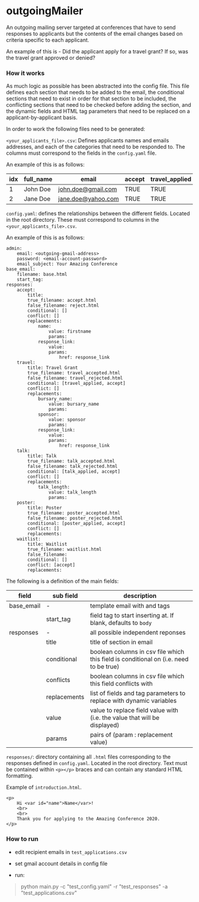 # outgoingMailer

An outgoing mailing server targeted at conferences that have to send responses to applicants but the contents of the email changes based on criteria specific to each applicant.

An example of this is - Did the applicant apply for a travel grant? If so, was the travel grant approved or denied?

### How it works

As much logic as possible has been abstracted into the config file. This file defines each section that needs to be added to the email, the conditional sections that need to exist in order for that section to be included, the conflicting sections that need to be checked before adding the section, and the dynamic fields and HTML tag parameters that need to be replaced on a applicant-by-applicant basis.

In order to work the following files need to be generated:

`<your_applicants_file>.csv`: Defines applicants names and emails addresses, and each of the categories that need to be responded to. The columns must correspond to the fields in the `config.yaml` file.

An example of this is as follows:

| idx | full_name | email | accept | travel_applied | travel |
|---|---|---|---|---|---|
| 1 | John Doe | john.doe@gmail.com | TRUE | TRUE | TRUE |
| 2 | Jane Doe | jane.doe@yahoo.com | TRUE | TRUE | FALSE |


`config.yaml`: defines the relationships between the different fields. Located in the root directory. These must correspond to columns in the `<your_applicants_file>.csv`.

An example of this is as follows:

```
admin:
    email: <outgoing-gmail-address>
    password: <email-account-password>
    email_subject: Your Amazing Conference
base_email:
    filename: base.html
    start_tag:
responses:
    accept:
        title:
        true_filename: accept.html
        false_filename: reject.html
        conditional: []
        conflict: []
        replacements:
            name:
                value: firstname
                params:
            response_link:
                value:
                params:
                    href: response_link
    travel:
        title: Travel Grant
        true_filename: travel_accepted.html
        false_filename: travel_rejected.html
        conditional: [travel_applied, accept]
        conflict: []
        replacements:
            bursary_name:
                value: bursary_name
                params:
            sponsor:
                value: sponsor
                params:
            response_link:
                value:
                params:
                    href: response_link
    talk:
        title: Talk
        true_filename: talk_accepted.html
        false_filename: talk_rejected.html
        conditional: [talk_applied, accept]
        conflict: []
        replacements:
            talk_length:
                value: talk_length
                params:
    poster:
        title: Poster
        true_filename: poster_accepted.html
        false_filename: poster_rejected.html
        conditional: [poster_applied, accept]
        conflict: []
        replacements:
    waitlist:
        title: Waitlist
        true_filename: waitlist.html
        false_filename:
        conditional: []
        conflict: [accept]
        replacements:
```

The following is a definition of the main fields:

| field      | sub field   | description                                                                           |
|------------|-------------|---------------------------------------------------------------------------------------|
| base_email | -           | template email with <html></html> and <body></body> tags                              |
|            | start_tag   | field tag to start inserting at. If blank, defaults to `body`                         |
| responses  | -           | all possible independent reponses                                                     |
|            | title       | title of section in email                                                             |
|            | conditional | boolean columns in csv file which this field is conditional on (i.e. need to be true) |
|            | conflicts   | boolean columns in csv file which this field conflicts with                           |
|            | replacements | list of fields and tag parameters to replace with dynamic variables |
|            | value | value to replace field value with (i.e. the value that will be displayed) |
|            | params | pairs of (param : replacement value) |


`responses/`: directory containing all `.html` files corresponding to the responses defined in `config.yaml`. Located in the root directory. Text must be contained within `<p></p>` braces and can contain any standard HTML formatting.


Example of `introduction.html`.
```
<p>
    Hi <var id="name">Name</var>!
    <br>
    <br>
    Thank you for applying to the Amazing Conference 2020.
</p>
```

### How to run

* edit recipient emails in `test_applications.csv`

* set gmail account details in config file

* run:

> python main.py -c "test_config.yaml" -r "test_responses" -a "test_applications.csv"
